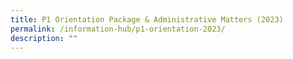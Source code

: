 ```yaml
---
title: P1 Orientation Package & Administrative Matters (2023)
permalink: /information-hub/p1-orientation-2023/
description: ""
---
```


